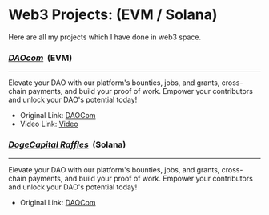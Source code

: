 # Web3 Projects: (EVM / Solana)

Here are all my projects which I have done in web3 space.

 <h3><u><strong><i>DAOcom</i></strong></u> &nbsp;(EVM)</h3>
<hr />

Elevate your DAO with our platform's bounties, jobs, and grants, cross-chain payments, and build your proof of work. Empower your contributors and unlock your DAO's potential today!

- Original Link: <a href="https://github.com/karanpargal/DAOcom" target="_blank">DAOCom<a/>
- Video Link: <a href="https://youtu.be/4Ppv-Ozw4U0" target="_blank">Video<a/>

 <h3><u><strong><i>DogeCapital Raffles</i></strong></u> &nbsp;(Solana)</h3>
<hr />

Elevate your DAO with our platform's bounties, jobs, and grants, cross-chain payments, and build your proof of work. Empower your contributors and unlock your DAO's potential today!

- Original Link: <a href="https://github.com/karanpargal/DAOcom" target="_blank">DAOCom<a/>

